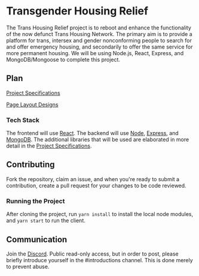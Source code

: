 # Transgender Housing Relief

 The Trans Housing Relief project is to reboot and enhance the functionality of the now defunct Trans Housing Network. The primary aim is to provide a platform for trans, intersex and gender nonconforming people to search for and offer emergency housing, and secondarily to offer the same service for more permanent housing. We will be using Node.js, React, Express, and MongoDB/Mongoose to complete this project. 

## Plan

[Project Specifications](https://docs.google.com/document/d/1zsxILMFHKN7sZAug3qIxRt-fNpGrYzKyp1UQJWHWNv4/edit?usp=sharing)

[Page Layout Designs](https://docs.google.com/document/d/1MelRd4xCZ8p825LSN8FhGLW2B1CiLUXY0zu9jhhfJrI/edit?usp=sharing)

### Tech Stack

The frontend will use [React](https://reactjs.org/). The backend will use [Node](https://nodejs.org/), [Express](https://expressjs.com/), and [MongoDB](https://www.mongodb.com/). The additional libraries that will be used are elaborated in more detail in the [Project Specifications](https://docs.google.com/document/d/1zsxILMFHKN7sZAug3qIxRt-fNpGrYzKyp1UQJWHWNv4/edit?usp=sharing).

## Contributing

Fork the repository, claim an issue, and when you're ready to submit a contribution, create a pull request for your changes to be code reviewed.

### Running the Project

After cloning the project, run `yarn install` to install the local node modules, and `yarn start` to run the client.

## Communication

Join the [Discord](https://discord.gg/cqKwmjE). Public read-only access, but in order to post, please briefly introduce yourself in the #introductions channel. This is done merely to prevent abuse.

